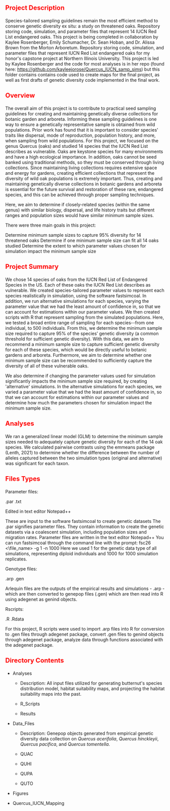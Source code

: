<b><p><h1 style="color:red;font-size:20px;">Project Description</b></p></h1>

Species-tailored sampling guidelines remain the most efficient method to conserve genetic diversity ex situ: a study on threatened oaks. Repository storing code, simulation, and parameter files that represent 14 IUCN Red List endangered oaks. This project is being completed in collaboration by Kaylee Rosenberger, Emily Schumacher, Dr. Sean Hoban, and Dr. Alissa Brown from the Morton Arboretum.
Repository storing code, simulation, and parameter files that represent IUCN Red List endangered oaks for my honor's capstone project at Northern Illinois University. This project is led by Kaylee Rosenberger and the code for most analyses is in her repo (found here: https://github.com/kayleejorose/Quercus_IUCN_samp_sims) but this folder contains contains code used to create maps for the final project, as well as first drafts of genetic diversity code implemented in the final work. 

<b><p><h1 style="color:red;font-size:20px;">Overview</b></p></h1>
The overall aim of this project is to contribute to practical seed sampling guidelines for creating and maintaining genetically diverse collections for botanic garden and arboreta. Informing these sampling guidelines is one way to ensure a genetically representative sample is obtained from wild populations. Prior work has found that it is important to consider species' traits like dispersal, mode of reproduction, population history, and more, when sampling from wild populations. For this project, we focused on the genus Quercus (oaks) and studied 14 species that the IUCN Red List describes as vulnerable. Oaks are keystone species for many environments and have a high ecological importance. In addition, oaks cannot be seed banked using traditional methods, so they must be conserved through living collections. Since maintaining living collections requires extensive space and energy for gardens, creating efficient collections that represent the diversity of wild oak populations is extremely important. Thus, creating and maintaining genetically diverse collections in botanic gardens and arboreta is essential for the future survival and restoration of these rare, endangered species, and this can be achieved through proper sampling techniques.

Here, we aim to determine if closely-related species (within the same genus) with similar biology, dispersal, and life history traits but different ranges and population sizes would have similar minimum sample sizes.

There were three main goals in this project:

Determine minimum sample sizes to capture 95% diversity for 14 threatened oaks
Determine if one minimum sample size can fit all 14 oaks studied
Determine the extent to which parameter values chosen for simulation impact the minimum sample size

<b><p><h1 style="color:red;font-size:20px;">Project Summary</b></p></h1>
We chose 14 species of oaks from the IUCN Red List of Endangered Species in the US. Each of these oaks the IUCN Red List describes as vulnerable. We created species-tailored parameter values to represent each species realistically in simulation, using the software fastsimcoal. In addition, we run alternative simulations for each species, varying the parameter value that we had the least amount of confidence in, so that we can account for estimations within our parameter values. We then created scripts with R that represent sampling from the simulated populations. Here, we tested a broad entire range of sampling for each species--from one individual, to 500 individuals. From this, we determine the minimum sample size required to capture 95% of the species’ genetic diversity (a common threshold for sufficient genetic diversity). With this data, we aim to recommend a minimum sample size to capture sufficient genetic diversity for each of these species, which would be directly useful to botanic gardens and arboreta. Furthermore, we aim to determine whether one minimum sample size can be recommended to sufficiently capture the diversity of all of these vulnerable oaks.

We also determine if changing the parameter values used for simulation significantly impacts the minimum sample size required, by creating 'alternative' simulations. In the alternative simulations for each species, we varied a parameter value that we had the least amount of confidence in, so that we can account for estimations within our parameter values and determine how much the parameters chosen for simulation impact the minimum sample size.

<b><p><h1 style="color:red;font-size:20px;">Analyses</b></p></h1>
We ran a generalized linear model (GLM) to determine the minimum sample sizes needed to adequately capture genetic diversity for each of the 14 oak species. We calculated pairwise contrasts using the emmeans package (Lenth, 2021) to determine whether the difference between the number of alleles captured between the two simulation types (original and alternative) was significant for each taxon.

<b><p><h1 style="color:red;font-size:20px;">Files Types</b></p></h1>

Parameter files:
<p>.par .txt</p>
<p>Edited in text editor Notepad++</p>
<p>These are input to the software fastsimcoal to create genetic datasets The .par signifies parameter files. They contain information to create the genetic datasets via a coalescent simulation, including population sizes and migration rates. Parameter files are written in the text editor Notepad++
You can run fastsimcoal through the command line with the prompt: fsc26 <\file_name> -g 1 -n 1000
Here we used 1 for the genetic data type of all simulations, representing diploid individuals and 1000 for 1000 simulation replicates.</p>

Genotype files:
<p>.arp .gen</p>
<p>Arlequin files are the outputs of the empirical results and simulations - .arp - which are then converted to genepop files (.gen) which are then read into R using adegenet as genind objects. </p>

Rscripts:
<p>.R .Rdata</p>
<p>For this project, R scripts were used to import .arp files into R for conversion to .gen files through adegenet package, convert .gen files to genind objects through adegenet package, analyze data through functions associated with the adegenet package. </p>


<b><p><h1 style="color:red;font-size:20px;">Directory Contents</b></p></h1>

<ul><li>Analyses</li></ul>
<ul><ul><li>Description: All input files utilized for generating butternut's species distribution model, habitat suitability maps, and projecting the habitat suitability maps into the past.</li></ul></ul>
<ul><ul><li>R_Scripts</li></ul></ul>
<ul><ul><li>Results</li></ul></ul>

<ul><li>Data_Files</li></ul>
<ul><ul><li>Description: Genepop objects generated from empirical genetic diversity data collection on <i>Quercus acerifolia</i>, <i>Quercus hinckleyii</i>, <i>Quercus pacifica</i>, and <i>Quercus tomentella</i>. </li></ul></ul>
<ul><ul><li>QUAC</li></ul></ul>
<ul><ul><li>QUHI</li></ul></ul>
<ul><ul><li>QUPA</li></ul></ul>
<ul><ul><li>QUTO</li></ul></ul>

<ul><li>Figures</li></ul>

<ul><li>Quercus_IUCN_Mapping</li></ul>
